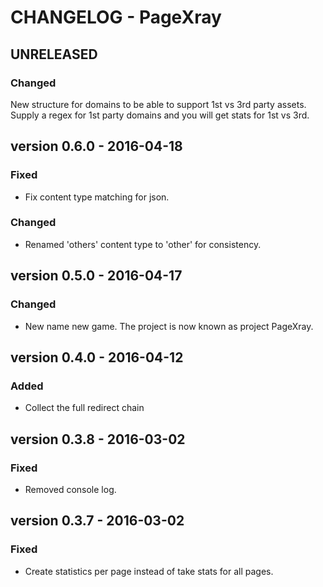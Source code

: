 # CHANGELOG - PageXray

UNRELEASED
------------------------
### Changed
New structure for domains to be able to support 1st vs 3rd party assets. Supply a regex for 1st party domains 
and you will get stats for 1st vs 3rd.

version 0.6.0 - 2016-04-18
------------------------
### Fixed
* Fix content type matching for json.

### Changed
* Renamed 'others' content type to 'other' for consistency.

version 0.5.0 - 2016-04-17
------------------------
### Changed
* New name new game. The project is now known as project PageXray.

version 0.4.0 - 2016-04-12
------------------------
### Added
* Collect the full redirect chain

version 0.3.8 - 2016-03-02
------------------------
### Fixed
* Removed console log.

version 0.3.7 - 2016-03-02
------------------------
### Fixed
* Create statistics per page instead of take stats for all pages.
